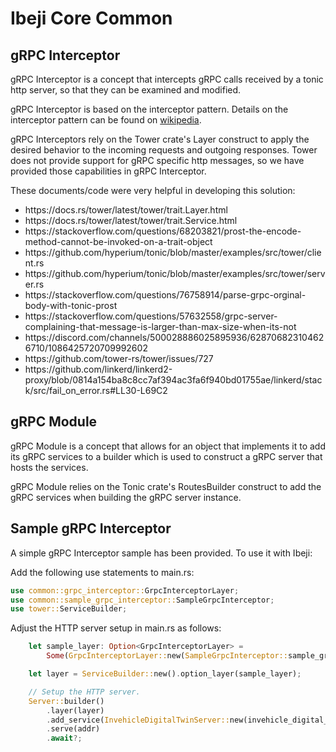 # Ibeji Core Common

## gRPC Interceptor

gRPC Interceptor is a concept that intercepts gRPC calls received by a tonic http server, so that they can be examined and modified.

gRPC Interceptor is based on the interceptor pattern. Details on the interceptor pattern can be found on [wikipedia](https://en.wikipedia.org/wiki/Interceptor_pattern).

gRPC Interceptors rely on the Tower crate's Layer construct to apply the desired behavior to the incoming requests and outgoing responses.  Tower does not provide support for gRPC specific http messages, so we have provided those capabilities in gRPC Interceptor.

These documents/code were very helpful in developing this solution:
<ul>
  <li> https://docs.rs/tower/latest/tower/trait.Layer.html
  <li> https://docs.rs/tower/latest/tower/trait.Service.html
  <li> https://stackoverflow.com/questions/68203821/prost-the-encode-method-cannot-be-invoked-on-a-trait-object
  <li> https://github.com/hyperium/tonic/blob/master/examples/src/tower/client.rs
  <li> https://github.com/hyperium/tonic/blob/master/examples/src/tower/server.rs
  <li> https://stackoverflow.com/questions/76758914/parse-grpc-orginal-body-with-tonic-prost
  <li> https://stackoverflow.com/questions/57632558/grpc-server-complaining-that-message-is-larger-than-max-size-when-its-not
  <li> https://discord.com/channels/500028886025895936/628706823104626710/1086425720709992602
  <li> https://github.com/tower-rs/tower/issues/727
  <li> https://github.com/linkerd/linkerd2-proxy/blob/0814a154ba8c8cc7af394ac3fa6f940bd01755ae/linkerd/stack/src/fail_on_error.rs#LL30-L69C2
</ul>

## gRPC Module

gRPC Module is a concept that allows for an object that implements it to add its gRPC services to a builder which is used to construct a gRPC server that hosts the services.

gRPC Module relies on the Tonic crate's RoutesBuilder construct to add the gRPC services when building the gRPC server instance.

## Sample gRPC Interceptor

A simple gRPC Interceptor sample has been provided.  To use it with Ibeji:

Add the following use statements to main.rs:

```rust
use common::grpc_interceptor::GrpcInterceptorLayer;
use common::sample_grpc_interceptor::SampleGrpcInterceptor;
use tower::ServiceBuilder;
```

Adjust the HTTP server setup in main.rs as follows:

```rust
    let sample_layer: Option<GrpcInterceptorLayer> =
        Some(GrpcInterceptorLayer::new(SampleGrpcInterceptor::sample_grpc_interceptor_factory));

    let layer = ServiceBuilder::new().option_layer(sample_layer);

    // Setup the HTTP server.
    Server::builder()
        .layer(layer)
        .add_service(InvehicleDigitalTwinServer::new(invehicle_digital_twin_impl))
        .serve(addr)
        .await?;
```
